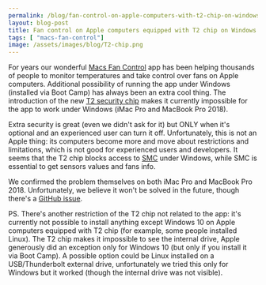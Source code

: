 ```yaml
---
permalink: /blog/fan-control-on-apple-computers-with-t2-chip-on-windows-boot-camp
layout: blog-post
title: Fan control on Apple computers equipped with T2 chip on Windows (via Boot Camp)
tags: [ "macs-fan-control"]
image: /assets/images/blog/T2-chip.png
---
```


For years our wonderful [Macs Fan Control](/macs-fan-control) app has been helping thousands of people to monitor temperatures and take control over fans on Apple computers. Additional possibility of running the app under Windows (installed via Boot Camp) has always been an extra cool thing. The introduction of the new [T2 security chip](https://support.apple.com/en-us/HT208862) makes it currently impossible for the app to work under Windows (iMac Pro and MacBook Pro 2018).

<!--more-->

Extra security is great (even we didn't ask for it) but ONLY when it's optional and an experienced user can turn it off. Unfortunately, this is not an Apple thing: its computers become more and move about restrictions and limitations, which is not good for experienced users and developers. It seems that the T2 chip blocks access to [SMC](https://en.wikipedia.org/wiki/System_Management_Controller) under Windows, while SMC is essential to get sensors values and fans info.

We confirmed the problem themselves on both iMac Pro and MacBook Pro 2018. Unfortunately, we believe it won't be solved in the future, though there's a [GitHub issue](https://github.com/crystalidea/macs-fan-control/issues/80).

PS. There's another restriction of the T2 chip not related to the app: it's currently not possible to install anything except Windows 10 on Apple computers equipped with T2 chip (for example, some people installed Linux). The T2 chip makes it impossible to see the internal drive, Apple generously did an exception only for Windows 10 (but only if you install it via Boot Camp). A possible option could be Linux installed on a USB/Thunderbolt external drive, unfortunately we tried this only for Windows but it worked (though the internal drive was not visible).

